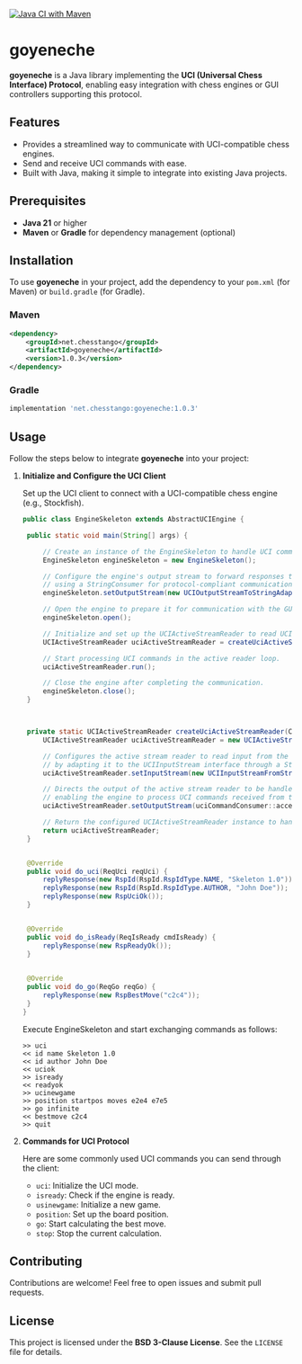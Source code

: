 [![Java CI with Maven](https://github.com/mcoria/goyeneche/actions/workflows/maven.yml/badge.svg)](https://github.com/mcoria/goyeneche/actions/workflows/maven.yml)

# goyeneche

**goyeneche** is a Java library implementing the **UCI (Universal Chess Interface) Protocol**, enabling easy integration with chess engines or GUI controllers supporting this protocol.

## Features

- Provides a streamlined way to communicate with UCI-compatible chess engines.
- Send and receive UCI commands with ease.
- Built with Java, making it simple to integrate into existing Java projects.

## Prerequisites

- **Java 21** or higher
- **Maven** or **Gradle** for dependency management (optional)

## Installation

To use **goyeneche** in your project, add the dependency to your `pom.xml` (for Maven) or `build.gradle` (for Gradle).

### Maven

```xml
<dependency>
    <groupId>net.chesstango</groupId>
    <artifactId>goyeneche</artifactId>
    <version>1.0.3</version>
</dependency>
```

### Gradle

```groovy
implementation 'net.chesstango:goyeneche:1.0.3'
```

## Usage

Follow the steps below to integrate **goyeneche** into your project:

1. **Initialize and Configure the UCI Client**

   Set up the UCI client to connect with a UCI-compatible chess engine (e.g., Stockfish).

   ```java
   public class EngineSkeleton extends AbstractUCIEngine {

    public static void main(String[] args) {

        // Create an instance of the EngineSkeleton to handle UCI commands.
        EngineSkeleton engineSkeleton = new EngineSkeleton();

        // Configure the engine's output stream to forward responses to the GUI via standard output,
        // using a StringConsumer for protocol-compliant communication.
        engineSkeleton.setOutputStream(new UCIOutputStreamToStringAdapter(new StringConsumer(new OutputStreamWriter(System.out))));

        // Open the engine to prepare it for communication with the GUI.
        engineSkeleton.open();

        // Initialize and set up the UCIActiveStreamReader to read UCI commands from standard input.
        UCIActiveStreamReader uciActiveStreamReader = createUciActiveStreamReader(engineSkeleton);

        // Start processing UCI commands in the active reader loop.
        uciActiveStreamReader.run();

        // Close the engine after completing the communication.
        engineSkeleton.close();
    }



    private static UCIActiveStreamReader createUciActiveStreamReader(Consumer<UCICommand> uciCommandConsumer) {
        UCIActiveStreamReader uciActiveStreamReader = new UCIActiveStreamReader();

        // Configures the active stream reader to read input from the standard input (System.in)
        // by adapting it to the UCIInputStream interface through a StringSupplier.
        uciActiveStreamReader.setInputStream(new UCIInputStreamFromStringAdapter(new StringSupplier(new InputStreamReader(System.in))));

        // Directs the output of the active stream reader to be handled by the engineSkeleton's accept method,
        // enabling the engine to process UCI commands received from the input.
        uciActiveStreamReader.setOutputStream(uciCommandConsumer::accept);

        // Return the configured UCIActiveStreamReader instance to handle communication with the GUI.
        return uciActiveStreamReader;
    }


    @Override
    public void do_uci(ReqUci reqUci) {
        replyResponse(new RspId(RspId.RspIdType.NAME, "Skeleton 1.0"));
        replyResponse(new RspId(RspId.RspIdType.AUTHOR, "John Doe"));
        replyResponse(new RspUciOk());
    }


    @Override
    public void do_isReady(ReqIsReady cmdIsReady) {
        replyResponse(new RspReadyOk());
    }
    

    @Override
    public void do_go(ReqGo reqGo) {
        replyResponse(new RspBestMove("c2c4"));
    }
   }
   ```

   Execute EngineSkeleton and start exchanging commands as follows:
   ```
   >> uci
   << id name Skeleton 1.0
   << id author John Doe
   << uciok
   >> isready
   << readyok
   >> ucinewgame
   >> position startpos moves e2e4 e7e5
   >> go infinite
   << bestmove c2c4
   >> quit
   ```

2. **Commands for UCI Protocol**

   Here are some commonly used UCI commands you can send through the client:

    - `uci`: Initialize the UCI mode.
    - `isready`: Check if the engine is ready.
    - `usinewgame`: Initialize a new game.
    - `position`: Set up the board position.
    - `go`: Start calculating the best move.
    - `stop`: Stop the current calculation.

## Contributing

Contributions are welcome! Feel free to open issues and submit pull requests.

## License

This project is licensed under the **BSD 3-Clause License**. See the `LICENSE` file for details.

